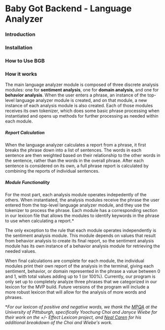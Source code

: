 # Baby Got Backend - Language Analyzer
### Introduction

### Installation

### How to Use BGB

### How it works

The main language analyzer module is composed of three discrete analysis modules: one for **sentiment analysis**, one for **domain analysis**, and one for **behavior analysis**. When the user enters a phrase, an instance of the top-level language analyzer module is created, and on that module, a new instance of each analysis module is also created. Each of those modules receives its own tokenizer, which does some basic phrase processing when instantiated and opens up methods for further processing as needed within each module.

##### Report Calculation

When the language analyzer calculates a report from a phrase, it first breaks the phrase down into a list of sentences. The words in each sentence are then weighted based on their relationship to the other words in the sentence, rather than the words in the overall phrase. After each sentence is considered on its own, a full phrase report is calculated by combining the reports of individual sentences.

##### Module Functionality

For the most part, each analysis module operates indepedently of the others. When instantiated, the analysis modules receive the phrase the user entered from the top-level language analyzer module, and they use the tokenizer to process the phrase. Each module has a corresponding section in our lexicon file that allows the modules to identify keywords in the phrase to use when calculating a report.*

The only exception to the rule that each module operates independently is the sentiment analysis module. This module depends on values that result from behavior analysis to create its final report, so the sentiment analysis module has its own instance of a behavior analysis module for retrieving the needed values.

When final calculations are complete for each module, the individual modules print their own report of the analysis in the terminal, giving each sentiment, behavior, or domain represented in the phrase a value between 0 and 1, with total values adding up to 1 (or 100%). Currently, our program is only set up to completely analyze three phrases that we categorized in our lexicon for the MVP build. Future versions of the program will include a more robust lexicon that will allow for the analysis of more words and phrases.

**For our lexicon of positive and negative words, we thank the [MPQA](http://mpqa.cs.pitt.edu/lexicons/effect_lexicon/) at the University of Pittsburgh, specifically Yoochung Choi and Janyce Wiebe for their work on the +/- Effect Lexicon project, and [Neal Caren](http://nealcaren.web.unc.edu/an-introduction-to-text-analysis-with-python-part-3/) for his additional breakdown of the Choi and Wiebe's work.*
